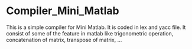 # Compiler_Mini_Matlab
This is a simple compiler for Mini Matlab. It is coded in lex and yacc file. It consist of some of the feature in matlab like trigonometric operation, concatenation of matrix, transpose of matrix, ...
